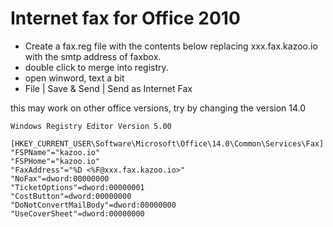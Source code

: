 
# Internet fax for Office 2010
* Create a fax.reg file with the contents below replacing xxx.fax.kazoo.io with the smtp address of faxbox.
* double click to merge into registry.
* open winword, text a bit
* File | Save & Send | Send as Internet Fax

this may work on other office versions, try by changing the version 14.0
```
Windows Registry Editor Version 5.00

[HKEY_CURRENT_USER\Software\Microsoft\Office\14.0\Common\Services\Fax]
"FSPName"="kazoo.io"
"FSPHome"="kazoo.io"
"FaxAddress"="%D <%F@xxx.fax.kazoo.io>"
"NoFax"=dword:00000000
"TicketOptions"=dword:00000001
"CostButton"=dword:00000000
"DoNotConvertMailBody"=dword:00000000
"UseCoverSheet"=dword:00000000

```
